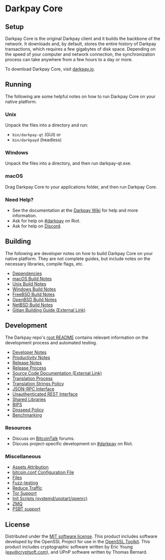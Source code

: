 Darkpay Core
=============

Setup
---------------------
Darkpay Core is the original Darkpay client and it builds the backbone of the network. It downloads and, by default, stores the entire history of Darkpay transactions, which requires a few gigabytes of disk space. Depending on the speed of your computer and network connection, the synchronization process can take anywhere from a few hours to a day or more.

To download Darkpay Core, visit [darkpay.io](https://darkpay.io/downloads/).

Running
---------------------
The following are some helpful notes on how to run Darkpay Core on your native platform.

### Unix

Unpack the files into a directory and run:

- `bin/darkpay-qt` (GUI) or
- `bin/darkpayd` (headless)

### Windows

Unpack the files into a directory, and then run darkpay-qt.exe.

### macOS

Drag Darkpay Core to your applications folder, and then run Darkpay Core.

### Need Help?

* See the documentation at the [Darkpay Wiki](https://darkpay.wiki/start)
for help and more information.
* Ask for help on [#darkpay](https://riot.im/app/#/room/#darkpay:matrix.org) on Riot.
* Ask for help on [Discord](https://discord.me/darkpay).

Building
---------------------
The following are developer notes on how to build Darkpay Core on your native platform. They are not complete guides, but include notes on the necessary libraries, compile flags, etc.

- [Dependencies](dependencies.md)
- [macOS Build Notes](build-osx.md)
- [Unix Build Notes](build-unix.md)
- [Windows Build Notes](build-windows.md)
- [FreeBSD Build Notes](build-freebsd.md)
- [OpenBSD Build Notes](build-openbsd.md)
- [NetBSD Build Notes](build-netbsd.md)
- [Gitian Building Guide (External Link)](https://github.com/bitcoin-core/docs/blob/master/gitian-building.md)

Development
---------------------
The Darkpay repo's [root README](/README.md) contains relevant information on the development process and automated testing.

- [Developer Notes](developer-notes.md)
- [Productivity Notes](productivity.md)
- [Release Notes](release-notes.md)
- [Release Process](release-process.md)
- [Source Code Documentation (External Link)](https://dev.visucore.com/bitcoin/doxygen/)
- [Translation Process](translation_process.md)
- [Translation Strings Policy](translation_strings_policy.md)
- [JSON-RPC Interface](JSON-RPC-interface.md)
- [Unauthenticated REST Interface](REST-interface.md)
- [Shared Libraries](shared-libraries.md)
- [BIPS](bips.md)
- [Dnsseed Policy](dnsseed-policy.md)
- [Benchmarking](benchmarking.md)

### Resources
* Discuss on [BitcoinTalk](https://bitcointalk.org/index.php?topic=1835782.0) forums.
* Discuss project-specific development on [#darkpay](https://riot.im/app/#/room/#darkpay-dev:matrix.org) on Riot.

### Miscellaneous
- [Assets Attribution](assets-attribution.md)
- [bitcoin.conf Configuration File](bitcoin-conf.md)
- [Files](files.md)
- [Fuzz-testing](fuzzing.md)
- [Reduce Traffic](reduce-traffic.md)
- [Tor Support](tor.md)
- [Init Scripts (systemd/upstart/openrc)](init.md)
- [ZMQ](zmq.md)
- [PSBT support](psbt.md)

License
---------------------
Distributed under the [MIT software license](/COPYING).
This product includes software developed by the OpenSSL Project for use in the [OpenSSL Toolkit](https://www.openssl.org/). This product includes
cryptographic software written by Eric Young ([eay@cryptsoft.com](mailto:eay@cryptsoft.com)), and UPnP software written by Thomas Bernard.
